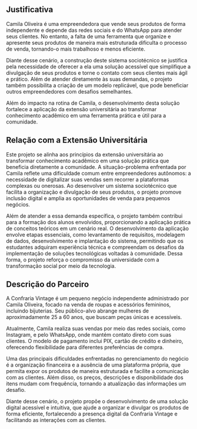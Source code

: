 ## Justificativa

Camila Oliveira é uma empreendedora que vende seus produtos de forma independente e depende das redes sociais e do WhatsApp para atender seus clientes. No entanto, a falta de uma ferramenta que organize e apresente seus produtos de maneira mais estruturada dificulta o processo de venda, tornando-o mais trabalhoso e menos eficiente.

Diante desse cenário, a construção deste sistema sociotécnico se justifica pela necessidade de oferecer a ela uma solução acessível que simplifique a divulgação de seus produtos e torne o contato com seus clientes mais ágil e prático. Além de atender diretamente às suas demandas, o projeto também possibilita a criação de um modelo replicável, que pode beneficiar outros empreendedores com desafios semelhantes.

Além do impacto na rotina de Camila, o desenvolvimento desta solução fortalece a aplicação da extensão universitária ao transformar conhecimento acadêmico em uma ferramenta prática e útil para a comunidade.

## Relação com a Extensão Universitária

Este projeto se alinha aos princípios da extensão universitária ao transformar conhecimento acadêmico em uma solução prática que beneficia diretamente a comunidade. A situação-problema enfrentada por Camila reflete uma dificuldade comum entre empreendedores autônomos: a necessidade de digitalizar suas vendas sem recorrer a plataformas complexas ou onerosas. Ao desenvolver um sistema sociotécnico que facilita a organização e divulgação de seus produtos, o projeto promove inclusão digital e amplia as oportunidades de venda para pequenos negócios.

Além de atender a essa demanda específica, o projeto também contribui para a formação dos alunos envolvidos, proporcionando a aplicação prática de conceitos teóricos em um cenário real. O desenvolvimento da aplicação envolve etapas essenciais, como levantamento de requisitos, modelagem de dados, desenvolvimento e implantação do sistema, permitindo que os estudantes adquiram experiência técnica e compreendam os desafios da implementação de soluções tecnológicas voltadas à comunidade. Dessa forma, o projeto reforça o compromisso da universidade com a transformação social por meio da tecnologia.

## Descrição do Parceiro

A Confraria Vintage é um pequeno negócio independente administrado por Camila Oliveira, focado na venda de roupas e acessórios femininos, incluindo bijuterias. Seu público-alvo abrange mulheres de aproximadamente 25 a 60 anos, que buscam peças únicas e acessíveis.

Atualmente, Camila realiza suas vendas por meio das redes sociais, como Instagram, e pelo WhatsApp, onde mantém contato direto com suas clientes. O modelo de pagamento inclui PIX, cartão de crédito e dinheiro, oferecendo flexibilidade para diferentes preferências de compra.

Uma das principais dificuldades enfrentadas no gerenciamento do negócio é a organização financeira e a ausência de uma plataforma própria, que permita expor os produtos de maneira estruturada e facilite a comunicação com as clientes. Além disso, os preços, descrições e disponibilidade dos itens mudam com frequência, tornando a atualização das informações um desafio.

Diante desse cenário, o projeto propõe o desenvolvimento de uma solução digital acessível e intuitiva, que ajude a organizar e divulgar os produtos de forma eficiente, fortalecendo a presença digital da Confraria Vintage e facilitando as interações com as clientes.
